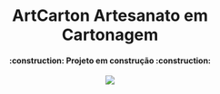 <h1 align="center"> ArtCarton Artesanato em Cartonagem</h1>

<h4 align="center"> 
    :construction:  Projeto em construção  :construction:
</h4>





<p align="center">
<img loading="lazy" src="http://img.shields.io/static/v1?label=STATUS&message=EM%20DESENVOLVIMENTO&color=GREEN&style=for-the-badge"/>
</p>
